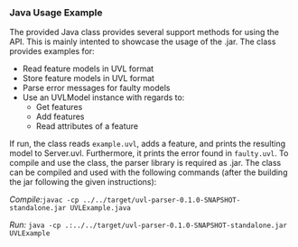 ### Java Usage Example

The provided Java class provides several support methods for using the API. This is mainly intented to showcase the usage of the .jar.
The class provides examples for:
* Read feature models in UVL format
* Store feature models in UVL format
* Parse error messages for faulty models
* Use an UVLModel instance with regards to:
  * Get features
  * Add features
  * Read attributes of a feature

If run, the class reads `example.uvl`, adds a feature, and prints the resulting model to Server.uvl.
Furthermore, it prints the error found in `faulty.uvl`.
To compile and use the class, the parser library is required as .jar.
The class can be compiled and used with the following commands (after the building the jar following the given instructions):

*Compile:*`javac -cp ../../target/uvl-parser-0.1.0-SNAPSHOT-standalone.jar UVLExample.java`

*Run:* `java -cp .:../../target/uvl-parser-0.1.0-SNAPSHOT-standalone.jar UVLExample`
